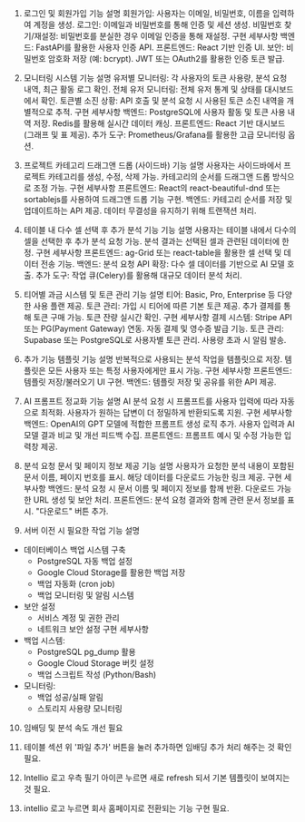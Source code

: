 

1. 로그인 및 회원가입
기능 설명
회원가입: 사용자는 이메일, 비밀번호, 이름을 입력하여 계정을 생성.
로그인: 이메일과 비밀번호를 통해 인증 및 세션 생성.
비밀번호 찾기/재설정: 비밀번호를 분실한 경우 이메일 인증을 통해 재설정.
구현 세부사항
백엔드: FastAPI를 활용한 사용자 인증 API.
프론트엔드: React 기반 인증 UI.
보안:
비밀번호 암호화 저장 (예: bcrypt).
JWT 또는 OAuth2를 활용한 인증 토큰 발급.


2. 모니터링 시스템
기능 설명
유저별 모니터링: 각 사용자의 토큰 사용량, 분석 요청 내역, 최근 활동 로그 확인.
전체 유저 모니터링: 전체 유저 통계 및 상태를 대시보드에서 확인.
토큰별 소진 상황: API 호출 및 분석 요청 시 사용된 토큰 소진 내역을 개별적으로 추적.
구현 세부사항
백엔드:
PostgreSQL에 사용자 활동 및 토큰 사용 내역 저장.
Redis를 활용해 실시간 데이터 캐싱.
프론트엔드:
React 기반 대시보드 (그래프 및 표 제공).
추가 도구:
Prometheus/Grafana를 활용한 고급 모니터링 옵션.


3. 프로젝트 카테고리 드래그앤 드롭 (사이드바)
기능 설명
사용자는 사이드바에서 프로젝트 카테고리를 생성, 수정, 삭제 가능.
카테고리의 순서를 드래그앤 드롭 방식으로 조정 가능.
구현 세부사항
프론트엔드:
React의 react-beautiful-dnd 또는 sortablejs를 사용하여 드래그앤 드롭 기능 구현.
백엔드:
카테고리 순서를 저장 및 업데이트하는 API 제공.
데이터 무결성을 유지하기 위해 트랜잭션 처리.


4. 테이블 내 다수 셀 선택 후 추가 분석 기능
기능 설명
사용자는 테이블 내에서 다수의 셀을 선택한 후 추가 분석 요청 가능.
분석 결과는 선택된 셀과 관련된 데이터에 한정.
구현 세부사항
프론트엔드:
ag-Grid 또는 react-table을 활용한 셀 선택 및 데이터 전송 기능.
백엔드:
분석 요청 API 확장: 다수 셀 데이터를 기반으로 AI 모델 호출.
추가 도구:
작업 큐(Celery)를 활용해 대규모 데이터 분석 처리.


5. 티어별 과금 시스템 및 토큰 관리
기능 설명
티어: Basic, Pro, Enterprise 등 다양한 사용 플랜 제공.
토큰 관리:
가입 시 티어에 따른 기본 토큰 제공.
추가 결제를 통해 토큰 구매 가능.
토큰 잔량 실시간 확인.
구현 세부사항
결제 시스템:
Stripe API 또는 PG(Payment Gateway) 연동.
자동 결제 및 영수증 발급 기능.
토큰 관리:
Supabase 또는 PostgreSQL로 사용자별 토큰 관리.
사용량 초과 시 알림 발송.


6. 추가 기능 템플릿
기능 설명
반복적으로 사용되는 분석 작업을 템플릿으로 저장.
템플릿은 모든 사용자 또는 특정 사용자에게만 표시 가능.
구현 세부사항
프론트엔드:
템플릿 저장/불러오기 UI 구현.
백엔드:
템플릿 저장 및 공유를 위한 API 제공.


7. AI 프롬프트 정교화
기능 설명
AI 분석 요청 시 프롬프트를 사용자 입력에 따라 자동으로 최적화.
사용자가 원하는 답변이 더 정밀하게 반환되도록 지원.
구현 세부사항
백엔드:
OpenAI의 GPT 모델에 적합한 프롬프트 생성 로직 추가.
사용자 입력과 AI 모델 결과 비교 및 개선 피드백 수집.
프론트엔드:
프롬프트 예시 및 수정 가능한 입력창 제공.


8. 분석 요청 문서 및 페이지 정보 제공
기능 설명
사용자가 요청한 분석 내용이 포함된 문서 이름, 페이지 번호를 표시.
해당 데이터를 다운로드 가능한 링크 제공.
구현 세부사항
백엔드:
분석 요청 시 문서 이름 및 페이지 정보를 함께 반환.
다운로드 가능한 URL 생성 및 보안 처리.
프론트엔드:
분석 요청 결과와 함께 관련 문서 정보를 표시.
"다운로드" 버튼 추가.

9. 서버 이전 시 필요한 작업
기능 설명
- 데이터베이스 백업 시스템 구축
  - PostgreSQL 자동 백업 설정
  - Google Cloud Storage를 활용한 백업 저장
  - 백업 자동화 (cron job)
  - 백업 모니터링 및 알림 시스템
- 보안 설정
  - 서비스 계정 및 권한 관리
  - 네트워크 보안 설정
구현 세부사항
- 백업 시스템:
  - PostgreSQL pg_dump 활용
  - Google Cloud Storage 버킷 설정
  - 백업 스크립트 작성 (Python/Bash)
- 모니터링:
  - 백업 성공/실패 알림
  - 스토리지 사용량 모니터링

10. 임배딩 및 분석 속도 개선 필요

11. 테이블 섹션 위 '파일 추가' 버튼을 눌러 추가하면 임배딩 추가 처리 해주는 것 확인 필요.

12. Intellio 로고 우측 필기 아이콘 누르면 새로 refresh 되서 기본 템플릿이 보여지는 것 필요.

13. intellio 로고 누르면 회사 홈페이지로 전환되는 기능 구현 필요.